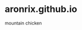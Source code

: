 # aronrix.github.io
<h>mountain chicken</h>
<script>document.body.style.backgroundColor = "red";</script>
